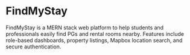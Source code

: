 # FindMyStay
FindMyStay is a MERN stack web platform to help students and professionals easily find PGs and rental rooms nearby. Features include role-based dashboards, property listings, Mapbox location search, and secure authentication.
